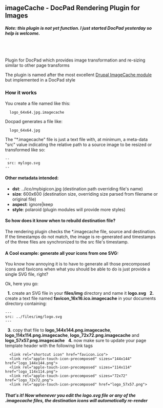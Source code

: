 ## imageCache - DocPad Rendering Plugin for Images


##### Note: this plugin is not yet function. I just started DocPad yesterday so help is welcome.

<br><br>

Plugin for DocPad which provides image transformation and re-sizing similar to other page transforms

The plugin is named after the most excellent [Drupal ImageCache module](http://drupal.org/project/imagecache) but implemented in a DocPad style


### How it works

You create a file named like this:

```
  logo_64x64.jpg.imagecache
```

Docpad generates a file like:

```
  logo_64x64.jpg
```

The "*.imagecache" file is just a text file with, at minimum, a meta-data "src" value indicating the relative path to a source image to be resized or transformed like so:


```
--
 src: mylogo.svg
--
```

#### Other metadata intended:

* __dst__: ../ico/mybigicon.jpg (destination path overriding file's name)
* __size__: 600x600 (destination size, overriding size parsed from filename or original file)
* __aspect__: ignore|keep
* __style__: polaroid (plugin modules will provide more styles)


#### So how does it know when to rebuild destination file?

The rendering plugin checks the *.imagecache file, source and destination. If the timestamps do not match, the image is re-generated and timestamps of the three files are synchronized to the src file's timestamp.

#### A Cool example: generate all your icons from one SVG:

 You know how annoying it is to have to generate all those precomposed icons and favicons when what you should be able to do is just provide a single SVG file, right?

 Ok, here you go: 

   &nbsp; __1.__  create an SVG file in your __files/img__ directory and name it __logo.svg__
   &nbsp; __2.__ create a text file named __favicon_16x16.ico.imagecache__ in your documents directory containing:
 
```
---
src: ../files/img/logo.svg 
---
```

   &nbsp; __3.__ copy that file to __logo_144x144.png.imagecache__, __logo_114x114.png.imagecache__, __logo_72x72.png.imagecache__ and __logo_57x57.png.imagecache__
   &nbsp; __4.__ now make sure to update your page template header with the following link tags

```
  <link rel="shortcut icon" href="favicon.ico">
  <link rel="apple-touch-icon-precomposed" sizes="144x144" href="logo_144x144.png">
  <link rel="apple-touch-icon-precomposed" sizes="114x114" href="logo_114x114.png">
  <link rel="apple-touch-icon-precomposed" sizes="72x72" href="logo_72x72.png">
  <link rel="apple-touch-icon-precomposed" href="logo_57x57.png">
```

##### That's it! Now whenever you edit the *logo.svg* file or any of the *.imagecache* files, the destination icons will automatically re-render

